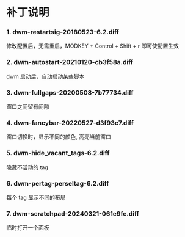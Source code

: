 
# 补丁说明

### 1. dwm-restartsig-20180523-6.2.diff

修改配置后，无需重启，MODKEY + Control + Shift + r 即可使配置生效

### 2. dwm-autostart-20210120-cb3f58a.diff

dwm 启动后，自动启动某些脚本

### 3. dwm-fullgaps-20200508-7b77734.diff

窗口之间留有间隙

### 4. dwm-fancybar-20220527-d3f93c7.diff

窗口切换时，显示不同的颜色, 高亮当前窗口

### 5. dwm-hide_vacant_tags-6.2.diff

隐藏不活动的 tag

### 6. dwm-pertag-perseltag-6.2.diff

每个 tag 显示不同的布局

### 7. dwm-scratchpad-20240321-061e9fe.diff

临时打开一个面板
